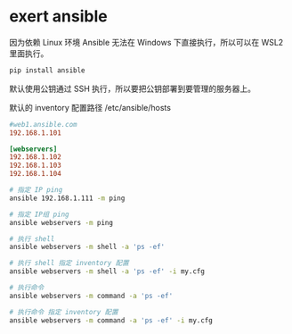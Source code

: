 # exert ansible

因为依赖 Linux 环境 Ansible 无法在 Windows 下直接执行，所以可以在 WSL2 里面执行。

```bash
pip install ansible
```

默认使用公钥通过 SSH 执行，所以要把公钥部署到要管理的服务器上。

默认的 inventory 配置路径 /etc/ansible/hosts
```ini
#web1.ansible.com
192.168.1.101

[webservers]
192.168.1.102
192.168.1.103
192.168.1.104
```

```bash
# 指定 IP ping
ansible 192.168.1.111 -m ping

# 指定 IP组 ping
ansible webservers -m ping

# 执行 shell
ansible webservers -m shell -a 'ps -ef'

# 执行 shell 指定 inventory 配置
ansible webservers -m shell -a 'ps -ef' -i my.cfg

# 执行命令
ansible webservers -m command -a 'ps -ef'

# 执行命令 指定 inventory 配置
ansible webservers -m command -a 'ps -ef' -i my.cfg
```
